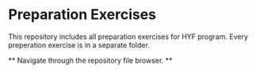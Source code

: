 # Preparation Exercises

This repository includes all preparation exercises for HYF program. Every preperation exercise is in a separate folder.

** Navigate through the repository file browser. **


